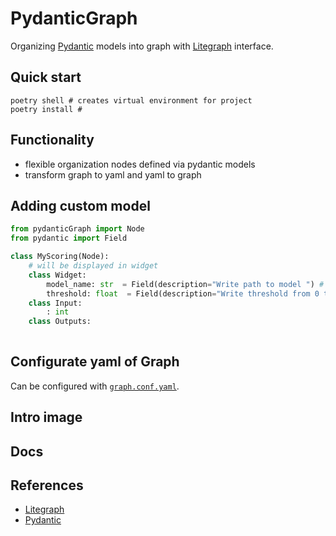 # PydanticGraph
Organizing [Pydantic](https://github.com/jagenjo/litegraph.js/tree/master) models into graph with [Litegraph](https://github.com/jagenjo/litegraph.js/tree/master) interface.


## Quick start

```
poetry shell # creates virtual environment for project
poetry install # 
```

## Functionality 
- flexible organization nodes defined via pydantic models
- transform graph to yaml and yaml to graph  


## Adding custom model

```python
from pydanticGraph import Node
from pydantic import Field

class MyScoring(Node):
    # will be displayed in widget
    class Widget:
        model_name: str  = Field(description="Write path to model ") # add description to your . They will be displayed in UI
        threshold: float  = Field(description="Write threshold from 0 to 1")
    class Input:
        : int
    class Outputs:
        
```
## Configurate yaml of Graph 
Can be configured with [`graph.conf.yaml`](graph.conf.yaml).


## Intro image

## Docs


## References
- [Litegraph](https://github.com/jagenjo/litegraph.js/tree/master)
- [Pydantic](https://github.com/jagenjo/litegraph.js/tree/master)
